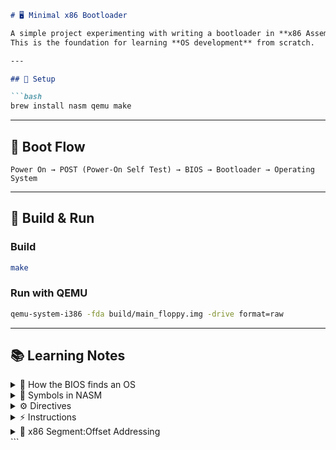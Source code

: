 ```markdown
# 🖥️ Minimal x86 Bootloader

A simple project experimenting with writing a bootloader in **x86 Assembly**, building a bootable floppy disk image, and running it on QEMU.  
This is the foundation for learning **OS development** from scratch.

---

## 🚀 Setup

```bash
brew install nasm qemu make
```

---

## 🔄 Boot Flow

```
Power On → POST (Power-On Self Test) → BIOS → Bootloader → Operating System
```

---

## 📂 Build & Run

### Build
```bash
make
```

### Run with QEMU
```bash
qemu-system-i386 -fda build/main_floppy.img -drive format=raw
```

---

## 📚 Learning Notes

<details>
<summary>🔎 How the BIOS finds an OS</summary>

- **Legacy booting**
  - BIOS loads the first sector of each bootable device into memory (at location `0x7C00`).
  - BIOS checks for `0xAA55` signature.
  - If found, it starts executing code.
  - BIOS loads the OS from the first valid device (USB, SSD, etc.).
  - The precedence among devices can be modified in BIOS settings (boot priority).
</details>

<details>
<summary>📝 Symbols in NASM</summary>

- `$`: memory offset of the current line  
- `$$`: memory offset of the beginning of the section  
</details>

<details>
<summary>⚙️ Directives</summary>

Directives give hints to the assembler and are **not executed by the CPU**.  

- `ORG`: specifies where the code is expected to be loaded (e.g., `org 0x7C00`)  
- `BITS`: tells assembler to emit 16/32/64-bit code (e.g., `bits 16`)  
  - CPU starts in **Real Mode** → `bits 16` in bootloader  
  - Later, OS switches to Protected Mode (32-bit) → Long Mode (64-bit)  
- `DB`: define byte(s)  
- `DW`: define word(s) (2 bytes, little endian)  
- `TIMES`: repeat instruction or data N times  
</details>

<details>
<summary>⚡ Instructions</summary>

- `HLT`: stop CPU execution (resume on interrupt)  
- `JMP location`: unconditional jump (like C `goto`)  
- `MOV dest, src`: copy data between registers/memory/immediates  

Examples:
```nasm
mov ax, 5        ; AX = 5
mov ax, [var]    ; AX = memory[var]
mov [var], ax    ; memory[var] = AX
mov bx, ax       ; BX = AX
```

Other useful:
- `LODSB/LODSW/LODSD`: load from DS:SI into AL/AX/EAX  
- `OR dest, src`: bitwise OR, affects flags (ZF=1 if result=0)  
- `JZ location`: jump if Zero Flag is set  

**Infinite loop (boot code often stays running):**
```nasm
main:
    hlt
.halt:
    jmp .halt
```
</details>

<details>
<summary>📐 x86 Segment:Offset Addressing</summary>

- 8086 had 16-bit registers → directly addressable: 64KB  
- Actual memory: 1MB → solution: segment × 16 + offset  

Formula:
```nasm
Physical Address = Segment × 16 + Offset
```

- Segment registers: CS, DS, SS, ES  
- Offset: IP, SP, or general register  

**General Form:**
```
segment : [ base + index * scale + displacement ]
```

The segment (×16) gives the 64KB window start, and the offset gives the position within that window.
</details>
```
